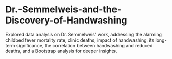 # Dr.-Semmelweis-and-the-Discovery-of-Handwashing
Explored data analysis on Dr. Semmelweis' work, addressing the alarming childbed fever mortality rate, clinic deaths, impact of handwashing, its long-term significance, the correlation between handwashing and reduced deaths, and a Bootstrap analysis for deeper insights.
